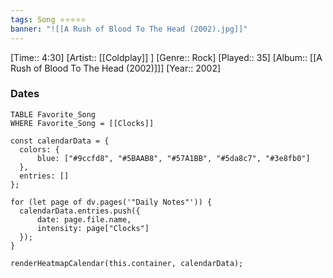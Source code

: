 ```yaml
---
tags: Song ⭐⭐⭐⭐⭐ 
banner: "![[A Rush of Blood To The Head (2002).jpg]]"
---
```

[Time:: 4:30]
[Artist:: [[Coldplay]] ]
[Genre:: Rock]
[Played:: 35]
[Album:: [[A Rush of Blood To The Head (2002)]]]
[Year:: 2002]
### Dates
````dataview
TABLE Favorite_Song
WHERE Favorite_Song = [[Clocks]]
````

  ```dataviewjs
const calendarData = { 
	colors: { 
		blue: ["#9ccfd8", "#5BAAB8", "#57A1BB", "#5da8c7", "#3e8fb0"] 
	}, 
	entries: [] 
}; 

for (let page of dv.pages('"Daily Notes"')) { 
	calendarData.entries.push({ 
		date: page.file.name, 
		intensity: page["Clocks"]
	}); 
} 

renderHeatmapCalendar(this.container, calendarData);
```
